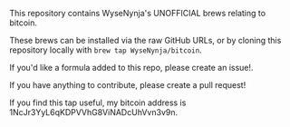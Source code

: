 This repository contains WyseNynja's UNOFFICIAL brews relating to bitcoin.

These brews can be installed via the raw GitHub URLs, or by cloning this repository locally with `brew tap WyseNynja/bitcoin`.

If you'd like a formula added to this repo, please create an issue!.

If you have anything to contribute, please create a pull request!

If you find this tap useful, my bitcoin address is 1NcJr3YyL6qKDPVVhG8ViNADcUhVvn3v9n.
